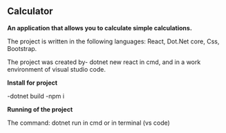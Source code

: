 ## Calculator

**An application that allows you to calculate simple calculations.**

The project is written in the following languages: 
React, Dot.Net core, Css, Bootstrap.

The project was created by-  dotnet new react in cmd,
and in a work environment of visual studio code.


**Install for project**

-dotnet build
-npm i


**Running of the project**

The command: dotnet run in cmd or in terminal (vs code)
